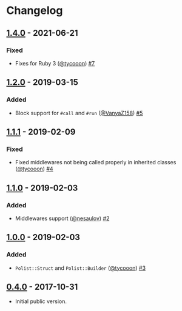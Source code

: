 # Changelog

## [1.4.0] - 2021-06-21

### Fixed

- Fixes for Ruby 3 ([@tycooon]) [#7]

## [1.2.0] - 2019-03-15

### Added

- Block support for `#call` and `#run` ([@VanyaZ158]) [#5]

## [1.1.1] - 2019-02-09

### Fixed

- Fixed middlewares not being called properly in inherited classes ([@tycooon]) [#4]

## [1.1.0] - 2019-02-03

### Added

- Middlewares support ([@nesaulov]) [#2]

## [1.0.0] - 2019-02-03

### Added

- `Polist::Struct` and `Polist::Builder` ([@tycooon]) [#3]

## [0.4.0] - 2017-10-31

- Initial public version.

[0.4.0]: https://github.com/umbrellio/polist/tree/v0.4.0
[1.0.0]: https://github.com/umbrellio/polist/compare/v0.4.0...v1.0.0
[1.1.0]: https://github.com/umbrellio/polist/compare/v1.0.0...v1.1.0
[1.1.1]: https://github.com/umbrellio/polist/compare/v1.1.0...v1.1.1
[1.2.0]: https://github.com/umbrellio/polist/compare/v1.1.1...v1.2.0
[1.4.0]: https://github.com/umbrellio/polist/compare/v1.2.0...v1.4.0
[Unreleased]: https://github.com/umbrellio/polist/compare/v1.4.0...HEAD

[@nesaulov]: https://github.com/nesaulov
[@VanyaZ158]: https://github.com/VanyaZ158
[@tycooon]: https://github.com/tycooon

[#2]: https://github.com/umbrellio/polist/pull/2
[#3]: https://github.com/umbrellio/polist/pull/3
[#4]: https://github.com/umbrellio/polist/pull/4
[#5]: https://github.com/umbrellio/polist/pull/5
[#7]: https://github.com/umbrellio/polist/pull/7
